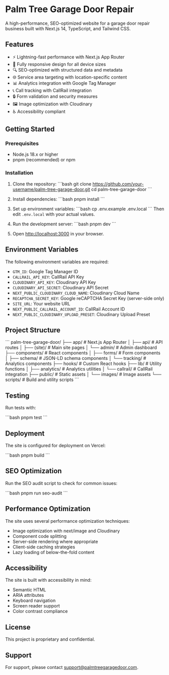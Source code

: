 # Palm Tree Garage Door Repair

A high-performance, SEO-optimized website for a garage door repair business built with Next.js 14, TypeScript, and Tailwind CSS.

## Features

- ⚡️ Lightning-fast performance with Next.js App Router
- 📱 Fully responsive design for all device sizes
- 🔍 SEO-optimized with structured data and metadata
- 🌐 Service area targeting with location-specific content
- 📊 Analytics integration with Google Tag Manager
- 📞 Call tracking with CallRail integration
- 🔒 Form validation and security measures
- 🖼️ Image optimization with Cloudinary
- ♿️ Accessibility compliant

## Getting Started

### Prerequisites

- Node.js 18.x or higher
- pnpm (recommended) or npm

### Installation

1. Clone the repository:
   \`\`\`bash
   git clone https://github.com/your-username/palm-tree-garage-door.git
   cd palm-tree-garage-door
   \`\`\`

2. Install dependencies:
   \`\`\`bash
   pnpm install
   \`\`\`

3. Set up environment variables:
   \`\`\`bash
   cp .env.example .env.local
   \`\`\`
   Then edit `.env.local` with your actual values.

4. Run the development server:
   \`\`\`bash
   pnpm dev
   \`\`\`

5. Open [http://localhost:3000](http://localhost:3000) in your browser.

## Environment Variables

The following environment variables are required:

- `GTM_ID`: Google Tag Manager ID
- `CALLRAIL_API_KEY`: CallRail API Key
- `CLOUDINARY_API_KEY`: Cloudinary API Key
- `CLOUDINARY_API_SECRET`: Cloudinary API Secret
- `NEXT_PUBLIC_CLOUDINARY_CLOUD_NAME`: Cloudinary Cloud Name
- `RECAPTCHA_SECRET_KEY`: Google reCAPTCHA Secret Key (server-side only)
- `SITE_URL`: Your website URL
- `NEXT_PUBLIC_CALLRAIL_ACCOUNT_ID`: CallRail Account ID
- `NEXT_PUBLIC_CLOUDINARY_UPLOAD_PRESET`: Cloudinary Upload Preset

## Project Structure

\`\`\`
palm-tree-garage-door/
├── app/                  # Next.js App Router
│   ├── api/              # API routes
│   ├── (site)/           # Main site pages
│   └── admin/            # Admin dashboard
├── components/           # React components
│   ├── forms/            # Form components
│   ├── schema/           # JSON-LD schema components
│   └── tracking/         # Analytics components
├── hooks/                # Custom React hooks
├── lib/                  # Utility functions
│   ├── analytics/        # Analytics utilities
│   └── callrail/         # CallRail integration
├── public/               # Static assets
│   └── images/           # Image assets
└── scripts/              # Build and utility scripts
\`\`\`

## Testing

Run tests with:

\`\`\`bash
pnpm test
\`\`\`

## Deployment

The site is configured for deployment on Vercel:

\`\`\`bash
pnpm build
\`\`\`

## SEO Optimization

Run the SEO audit script to check for common issues:

\`\`\`bash
pnpm run seo-audit
\`\`\`

## Performance Optimization

The site uses several performance optimization techniques:

- Image optimization with next/image and Cloudinary
- Component code splitting
- Server-side rendering where appropriate
- Client-side caching strategies
- Lazy loading of below-the-fold content

## Accessibility

The site is built with accessibility in mind:

- Semantic HTML
- ARIA attributes
- Keyboard navigation
- Screen reader support
- Color contrast compliance

## License

This project is proprietary and confidential.

## Support

For support, please contact [support@palmtreegaragedoor.com](mailto:support@palmtreegaragedoor.com).
